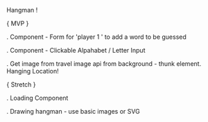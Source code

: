 Hangman !


{ MVP }

. Component - Form for 'player 1 ' to add a word to be guessed

. Component - Clickable Alpahabet / Letter Input

. Get image from travel image api from background - thunk element. Hanging Location!



{ Stretch }

. Loading Component

. Drawing hangman - use basic images or SVG


